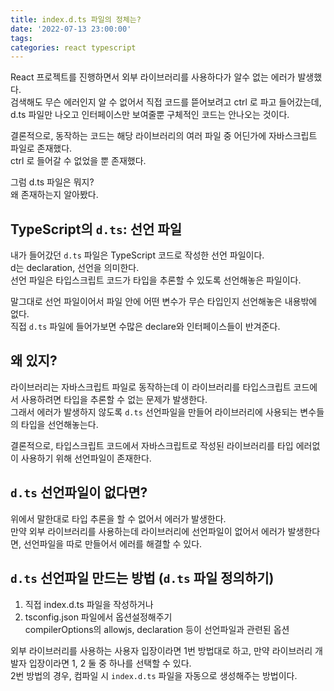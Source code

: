 ```yaml
---
title: index.d.ts 파일의 정체는?
date: '2022-07-13 23:00:00'
tags:
categories: react typescript
---
```


React 프로젝트를 진행하면서 외부 라이브러리를 사용하다가 알수 없는 에러가 발생했다.  
검색해도 무슨 에러인지 알 수 없어서 직접 코드를 뜯어보려고 ctrl 로 파고 들어갔는데, d.ts 파일만 나오고 인터페이스만 보여줄뿐 구체적인 코드는 안나오는 것이다.

결론적으로, 동작하는 코드는 해당 라이브러리의 여러 파일 중 어딘가에 자바스크립트 파일로 존재했다.  
ctrl 로 들어갈 수 없었을 뿐 존재했다.

그럼 d.ts 파일은 뭐지?  
왜 존재하는지 알아봤다.

## TypeScript의 `d.ts`: 선언 파일

내가 들어갔던 `d.ts` 파일은 TypeScript 코드로 작성한 선언 파일이다.  
d는 declaration, 선언을 의미한다.  
선언 파일은 타입스크립트 코드가 타입을 추론할 수 있도록 선언해놓은 파일이다.

말그대로 선언 파일이어서 파일 안에 어떤 변수가 무슨 타입인지 선언해놓은 내용밖에 없다.  
직접 `d.ts` 파일에 들어가보면 수많은 declare와 인터페이스들이 반겨준다.

## 왜 있지?

라이브러리는 자바스크립트 파일로 동작하는데 이 라이브러리를 타입스크립트 코드에서 사용하려면 타입을 추론할 수 없는 문제가 발생한다.  
그래서 에러가 발생하지 않도록 `d.ts` 선언파일을 만들어 라이브러리에 사용되는 변수들의 타입을 선언해놓는다.

결론적으로, 타입스크립트 코드에서 자바스크립트로 작성된 라이브러리를 타입 에러없이 사용하기 위해 선언파일이 존재한다.

## `d.ts` 선언파일이 없다면?

위에서 말한대로 타입 추론을 할 수 없어서 에러가 발생한다.  
만약 외부 라이브러리를 사용하는데 라이브러리에 선언파일이 없어서 에러가 발생한다면, 선언파일을 따로 만들어서 에러를 해결할 수 있다.

## `d.ts` 선언파일 만드는 방법 (`d.ts` 파일 정의하기)

1. 직접 index.d.ts 파일을 작성하거나
2. tsconfig.json 파일에서 옵션설정해주기  
   compilerOptions의 allowjs, declaration 등이 선언파일과 관련된 옵션

외부 라이브러리를 사용하는 사용자 입장이라면 1번 방법대로 하고, 만약 라이브러리 개발자 입장이라면 1, 2 둘 중 하나를 선택할 수 있다.  
2번 방법의 경우, 컴파일 시 `index.d.ts` 파일을 자동으로 생성해주는 방법이다.

```toc

```
